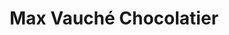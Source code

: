 ---
title: "Max Vauché Chocolatier"
url: /le-controis-en-sologne/max-vauche-chocolatier/
shop: Schokolade
---